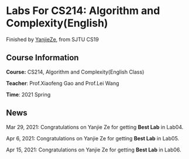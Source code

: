 # Labs For CS214: Algorithm and Complexity(English)
Finished by [YanjieZe](https://github.com/YanjieZe), from SJTU CS19

## Course Information

**Course:** CS214, Algorithm and Complexity(English Class)

**Teacher**: Prof.Xiaofeng Gao and Prof.Lei Wang

**Time**: 2021 Spring



## News

Mar 29, 2021: Congratulations on Yanjie Ze for getting **Best Lab** in Lab04.

Apr 6, 2021: Congratulations on Yanjie Ze for getting **Best Lab** in Lab05.

Apr 15, 2021: Congratulations on Yanjie Ze for getting **Best Lab** in Lab06.
